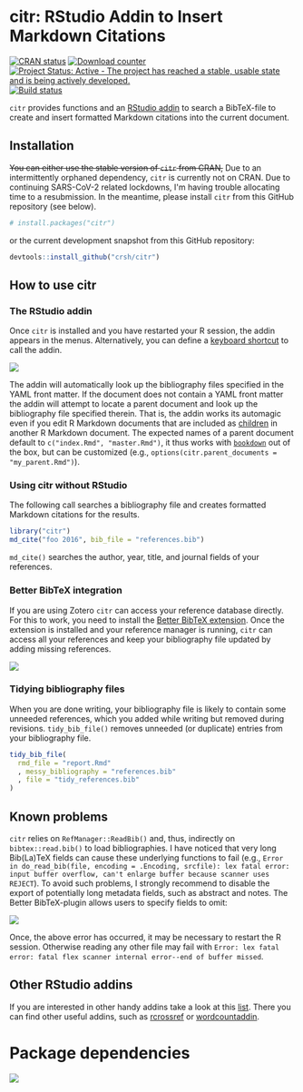 citr: RStudio Addin to Insert Markdown Citations
================

[![CRAN
status](http://www.r-pkg.org/badges/version/citr)](https://cran.r-project.org/package=citr)
[![Download
counter](http://cranlogs.r-pkg.org/badges/citr)](https://cran.r-project.org/package=citr)
[![Project Status: Active - The project has reached a stable, usable
state and is being actively
developed.](http://www.repostatus.org/badges/latest/active.svg)](http://www.repostatus.org/#active)
[![Build
status](https://api.travis-ci.org/crsh/citr.svg?branch=master)](https://travis-ci.org/crsh/citr)

`citr` provides functions and an [RStudio
addin](https://rstudio.github.io/rstudioaddins/) to search a BibTeX-file
to create and insert formatted Markdown citations into the current
document.

## Installation

~~You can either use the stable version of `citr` from CRAN,~~ Due to an intermittently orphaned dependency, `citr` is currently not on CRAN. Due to continuing SARS-CoV-2 related lockdowns, I'm having trouble allocating time to a resubmission. In the meantime, please install `citr` from this GitHub repository (see below).

``` r
# install.packages("citr")
```

or the current development snapshot from this GitHub repository:

``` r
devtools::install_github("crsh/citr")
```

## How to use citr

### The RStudio addin

Once `citr` is installed and you have restarted your R session, the
addin appears in the menus. Alternatively, you can define a [keyboard
shortcut](https://rstudio.github.io/rstudioaddins/#keyboard-shorcuts) to
call the addin.

![](tools/images/addin_demo.gif)

The addin will automatically look up the bibliography files specified in
the YAML front matter. If the document does not contain a YAML front
matter the addin will attempt to locate a parent document and look up
the bibliography file specified therein. That is, the addin works its
automagic even if you edit R Markdown documents that are included as
[children](http://yihui.name/knitr/demo/child/) in another R Markdown
document. The expected names of a parent document default to
`c("index.Rmd", "master.Rmd")`, it thus works with
[`bookdown`](https://bookdown.org/) out of the box, but can be
customized (e.g., `options(citr.parent_documents = "my_parent.Rmd")`).

### Using citr without RStudio

The following call searches a bibliography file and creates formatted
Markdown citations for the results.

``` r
library("citr")
md_cite("foo 2016", bib_file = "references.bib")
```

`md_cite()` searches the author, year, title, and journal fields of your
references.

### Better BibTeX integration

If you are using Zotero `citr` can access your reference database
directly. For this to work, you need to install the [Better BibTeX
extension](https://github.com/retorquere/zotero-better-bibtex/wiki).
Once the extension is installed and your reference manager is running,
`citr` can access all your references and keep your bibliography file
updated by adding missing references.

![](tools/images/addin_zotero_demo.gif)

### Tidying bibliography files

When you are done writing, your bibliography file is likely to contain
some unneeded references, which you added while writing but removed
during revisions. `tidy_bib_file()` removes unneeded (or duplicate)
entries from your bibliography file.

``` r
tidy_bib_file(
  rmd_file = "report.Rmd"
  , messy_bibliography = "references.bib"
  , file = "tidy_references.bib"
)
```

## Known problems

`citr` relies on `RefManager::ReadBib()` and, thus, indirectly on
`bibtex::read.bib()` to load bibliographies. I have noticed that very
long Bib(La)TeX fields can cause these underlying functions to fail
(e.g., `Error in do_read_bib(file, encoding = .Encoding, srcfile): lex
fatal error: input buffer overflow, can't enlarge buffer because scanner
uses REJECT`). To avoid such problems, I strongly recommend to disable
the export of potentially long metadata fields, such as abstract and
notes. The Better BibTeX-plugin allows users to specify fields to omit:

![](tools/images/bbt_omit_abstract.png)

Once, the above error has occurred, it may be necessary to restart the R
session. Otherwise reading any other file may fail with `Error: lex
fatal error: fatal flex scanner internal error--end of buffer missed`.

## Other RStudio addins

If you are interested in other handy addins take a look at this
[list](https://github.com/daattali/addinslist#readme). There you can
find other useful addins, such as
[rcrossref](https://github.com/ropensci/rcrossref) or
[wordcountaddin](https://github.com/benmarwick/wordcountaddin).

# Package dependencies

![](tools/images/dependency_plot-1.png)<!-- -->
